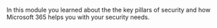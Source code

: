 In this module you learned about the the key pillars of security and how Microsoft 365 helps you with your security needs.